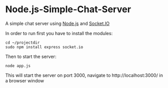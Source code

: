 Node.js-Simple-Chat-Server
===========================

A simple chat server using [Node.js](http://nodejs.org/) and [Socket.IO](http://socket.io/)

In order to run first you have to install the modules:

    cd ~/projectdir
    sudo npm install express socket.io
  
Then to start the server:

    node app.js
    
This will start the server on port 3000, navigate to http://localhost:3000/ in a browser window
